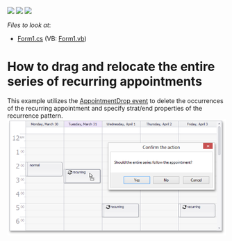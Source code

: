 <!-- default badges list -->
![](https://img.shields.io/endpoint?url=https://codecentral.devexpress.com/api/v1/VersionRange/128634637/15.1.3%2B)
[![](https://img.shields.io/badge/Open_in_DevExpress_Support_Center-FF7200?style=flat-square&logo=DevExpress&logoColor=white)](https://supportcenter.devexpress.com/ticket/details/E162)
[![](https://img.shields.io/badge/📖_How_to_use_DevExpress_Examples-e9f6fc?style=flat-square)](https://docs.devexpress.com/GeneralInformation/403183)
<!-- default badges end -->
<!-- default file list -->
*Files to look at*:

* [Form1.cs](./CS/AppointmentDrop/Form1.cs) (VB: [Form1.vb](./VB/AppointmentDrop/Form1.vb))
<!-- default file list end -->
# How to drag and relocate the entire series of recurring appointments


<p>This example utilizes the <a href="http://documentation.devexpress.com/#WindowsForms/DevExpressXtraSchedulerSchedulerControl_AppointmentDroptopic">AppointmentDrop event</a> to delete the occurrences of the recurring appointment and specify strat/end properties of the recurrence pattern.<br /><img src="https://raw.githubusercontent.com/DevExpress-Examples/how-to-drag-and-relocate-the-entire-series-of-recurring-appointments-e162/15.1.3+/media/81b14e97-d7b1-11e4-80bf-00155d62480c.png"></p>

<br/>


